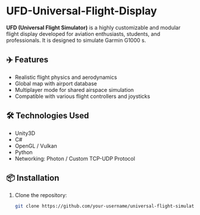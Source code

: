 # UFD-Universal-Flight-Display

**UFD (Universal Flight Simulator)** is a highly customizable and modular flight display developed for aviation enthusiasts, students, and professionals. It is designed to simulate Garmin G1000 s.

## ✈️ Features

- Realistic flight physics and aerodynamics
- Global map with airport database
- Multiplayer mode for shared airspace simulation
- Compatible with various flight controllers and joysticks

## 🛠️ Technologies Used

- Unity3D 
- C# 
- OpenGL / Vulkan
- Python 
- Networking: Photon / Custom TCP-UDP Protocol


## 📦 Installation

1. Clone the repository:

   ```bash
   git clone https://github.com/your-username/universal-flight-simulator.git
